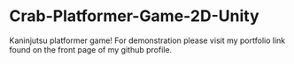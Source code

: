 # Crab-Platformer-Game-2D-Unity
 Kaninjutsu platformer game! For demonstration please visit my portfolio link found on the front page of my github profile.
